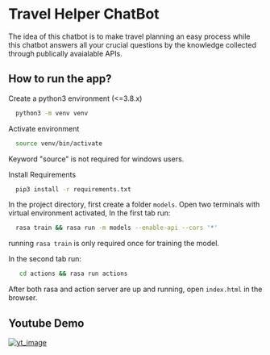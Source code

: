 
# Travel Helper ChatBot

The idea of this chatbot is to make travel planning an easy process while this chatbot answers all your crucial questions by the knowledge collected through publically avaialable APIs.


## How to run the app?

Create a python3 environment (<=3.8.x)

```bash
  python3 -m venv venv
```

Activate environment

```bash
  source venv/bin/activate
```
Keyword "source" is not required for windows users.

Install Requirements

```bash
  pip3 install -r requirements.txt
```

In the project directory, first create a folder `models`. Open two terminals with virtual environment activated, In the first tab run:

```bash
  rasa train && rasa run -m models --enable-api --cors '*'
```
running `rasa train` is only required once for training the model.

In the second tab run:

```bash
   cd actions && rasa run actions
```

After both rasa and action server are up and running, open `index.html` in the browser.
## Youtube Demo

[![yt_image](https://imgur.com/9rx0w5r.png)](https://youtu.be/MCboRcJxsFk)

